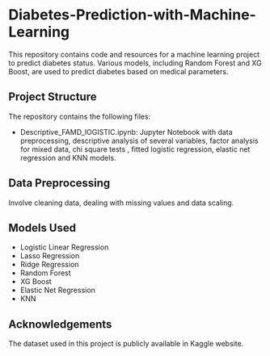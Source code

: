 # Diabetes-Prediction-with-Machine-Learning
This repository contains code and resources for a machine learning project to predict diabetes status. Various models, including Random Forest and XG Boost, are used to predict diabetes based on medical parameters.


## Project Structure
The repository contains the following files:
* Descriptive_FAMD_lOGISTIC.ipynb: Jupyter Notebook with data preprocessing, descriptive analysis of several variables, factor analysis for mixed data, chi square tests , fitted logistic regression, elastic net regression and KNN models.

## Data Preprocessing
Involve cleaning data, dealing with missing values and data scaling.

## Models Used
* Logistic Linear Regression
* Lasso Regression
* Ridge Regression
* Random Forest
* XG Boost
* Elastic Net Regression
* KNN

## Acknowledgements
The dataset used in this project is publicly available in Kaggle website.
